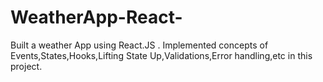 # WeatherApp-React-
Built a weather App using React.JS . Implemented concepts of Events,States,Hooks,Lifting State Up,Validations,Error handling,etc in this project. 
